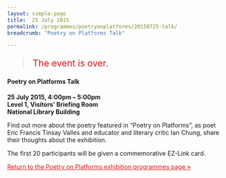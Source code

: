 ```yaml
---
layout: simple-page
title:  25 July 2015
permalink: /programmes/poetryonplatforms/20150725-talk/
breadcrumb: "Poetry on Platforms Talk"

---
```


<blockquote style="color: #E21216; font-size: 150%;">The event is over.</blockquote>

#### Poetry on Platforms Talk

__25 July 2015, 4:00pm – 5:00pm__<br>
__Level 1, Visitors’ Briefing Room__<br>
__National Library Building__

Find out more about the poetry featured in “Poetry on Platforms”, as poet Eric Francis Tinsay Valles and educator and literary critic Ian Chung, share their thoughts about the exhibition.

The first 20 participants will be given a commemorative EZ-Link card.

<a href="/exhibitions/past-exhibitions/poetryonplatforms/programmes/" style="color:#E21216;">Return to the Poetry on Platforms exhibition programmes page &#187;</a>